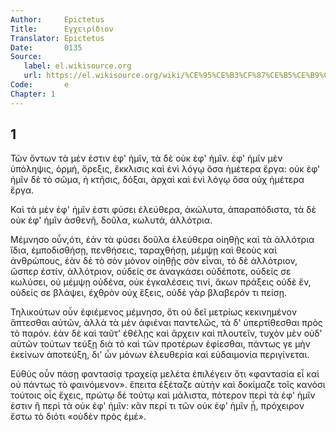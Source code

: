 ```yaml
---
Author:     Epictetus  
Title:      Εγχειρίδιον  
Translator: Epictetus  
Date:       0135  
Source:
   label: el.wikisource.org
   url: https://el.wikisource.org/wiki/%CE%95%CE%B3%CF%87%CE%B5%CE%B9%CF%81%CE%AF%CE%B4%CE%B9%CE%BF%CE%BD 
Code:       e  
Chapter: 1
---
```

##  1

Τῶν ὄντων τὰ μέν ἐστιν ἐφ' ἡμῖν, τὰ δὲ οὐκ ἐφ' ἡμῖν. ἐφ' ἡμῖν μὲν ὑπόληψις,
ὁρμή, ὄρεξις, ἔκκλισις καὶ ἑνὶ λόγῳ ὅσα ἡμέτερα ἔργα: οὐκ ἐφ' ἡμῖν δὲ τὸ σῶμα,
ἡ κτῆσις, δόξαι, ἀρχαὶ καὶ ἑνὶ λόγῳ ὅσα οὐχ ἡμέτερα ἔργα.

Καὶ τὰ μὲν ἐφ' ἡμῖν ἐστι φύσει ἐλεύθερα, ἀκώλυτα, ἀπαραπόδιστα, τὰ δὲ οὐκ ἐφ'
ἡμῖν ἀσθενῆ, δοῦλα, κωλυτά, ἀλλότρια.

Μέμνησο οὖν,ότι, ἐὰν τὰ φύσει δοῦλα ἐλεύθερα οἰηθῇς καὶ τὰ ἀλλότρια ἴδια,
ἐμποδισθήσῃ, πενθήσεις, ταραχθήσῃ, μέμψῃ καὶ θεοὺς καὶ ἀνθρώπους, ἐὰν δὲ τὸ σὸν
μόνον οἰηθῇς σὸν εἶναι, τὸ δὲ ἀλλότριον, ὥσπερ ἐστίν, ἀλλότριον, οὐδείς σε
ἀναγκάσει οὐδέποτε, οὐδείς σε κωλύσει, οὐ μέμψῃ οὐδένα, οὐκ ἐγκαλέσεις τινί,
ἄκων πράξεις οὐδὲ ἕν, οὐδείς σε βλάψει, ἐχθρὸν οὐχ ἕξεις, οὐδὲ γὰρ βλαβερόν τι
πείσῃ.

Τηλικούτων οὖν ἐφιέμενος μέμνησο, ὅτι οὐ δεῖ μετρίως κεκινημένον ἅπτεσθαι
αὐτῶν, ἀλλὰ τὰ μὲν ἀφιέναι παντελῶς, τὰ δ' ὑπερτίθεσθαι πρὸς τὸ παρόν. ἐὰν δὲ
καὶ ταῦτ' ἐθέλῃς καὶ ἄρχειν καὶ πλουτεῖν, τυχὸν μὲν οὐδ' αὐτῶν τούτων τεύξῃ διὰ
τὸ καὶ τῶν προτέρων ἐφίεσθαι, πάντως γε μὴν ἐκείνων ἀποτεύξη, δι' ὧν μόνων
ἐλευθερία καὶ εὐδαιμονία περιγίνεται.

Εὐθὺς οὖν πάσῃ φαντασίᾳ τραχείᾳ μελέτα ἐπιλέγειν ὅτι «φαντασία εἶ καὶ οὐ πάντως
τὸ φαινόμενον». ἔπειτα ἐξέταζε αὐτὴν καὶ δοκίμαζε τοῖς κανόσι τούτοις οἷς
ἔχεις, πρώτῳ δὲ τούτῳ καὶ μάλιστα, πότερον περὶ τὰ ἐφ' ἡμῖν ἐστιν ἢ περὶ τὰ οὐκ
ἐφ' ἡμῖν: κἂν περί τι τῶν οὐκ ἐφ' ἡμῖν ᾖ, πρόχειρον ἔστω τὸ διότι «οὐδὲν πρὸς
ἐμέ».


